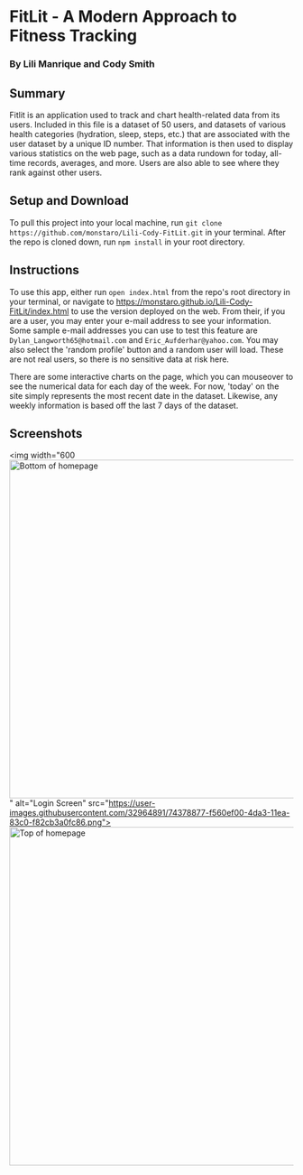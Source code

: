 # FitLit - A Modern Approach to Fitness Tracking
### By Lili Manrique and Cody Smith


## Summary
Fitlit is an application used to track and chart health-related data from its users. Included in this file is a dataset of 50 users, and datasets of various health categories (hydration, sleep, steps, etc.) that are associated with the user dataset by a unique ID number. That information is then used to display various statistics on the web page, such as a data rundown for today, all-time records, averages, and more. Users are also able to see where they rank against other users.  


## Setup and Download
To pull this project into your local machine, run `git clone https://github.com/monstaro/Lili-Cody-FitLit.git` in your terminal. After the repo is cloned down, run `npm install` in your root directory. 

## Instructions
To use this app, either run `open index.html` from the repo's root directory in your terminal, or navigate to https://monstaro.github.io/Lili-Cody-FitLit/index.html to use the version deployed on the web. 
From their, if you are a user, you may enter your e-mail address to see your information. Some sample e-mail addresses you can use to test this feature are `Dylan_Langworth65@hotmail.com` and `Eric_Aufderhar@yahoo.com`. You may also select the 'random profile' button and a random user will load. These are not real users, so there is no sensitive data at risk here. 

There are some interactive charts on the page, which you can mouseover to see the numerical data for each day of the week.
For now, 'today' on the site simply represents the most recent date in the dataset. Likewise, any weekly information is based off the last 7 days of the dataset. 

## Screenshots

<img width="600
<img width="600" alt="Bottom of homepage" src="https://user-images.githubusercontent.com/32964891/74378997-2b05d800-4da4-11ea-82bc-5bd9b8da403f.png">
" alt="Login Screen" src="https://user-images.githubusercontent.com/32964891/74378877-f560ef00-4da3-11ea-83c0-f82cb3a0fc86.png">
<img width="600" alt="Top of homepage" src="https://user-images.githubusercontent.com/32964891/74378953-1a556200-4da4-11ea-813c-e7799602ed3d.png">
